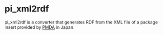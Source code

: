 # pi_xml2rdf

pi_xml2rdf is a converter that generates RDF from the XML file of a package insert provided by [PMDA](https://www.pmda.go.jp/) in Japan.

